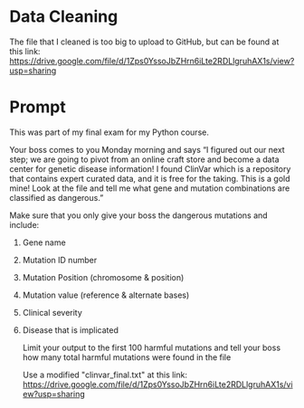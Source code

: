 # Data Cleaning
The file that I cleaned is too big to upload to GitHub, but can be found at this link: https://drive.google.com/file/d/1Zps0YssoJbZHrn6iLte2RDLlgruhAX1s/view?usp=sharing


# Prompt

This was part of my final exam for my Python course.

Your boss comes to you Monday morning and says “I figured out our next step; we are going to pivot from an online craft store and become a data center for genetic disease information! I found ClinVar which is a repository that contains expert curated data, and it is free for the taking. This is a gold mine! Look at the file and tell me what gene and mutation combinations are classified as dangerous.”

Make sure that you only give your boss the dangerous mutations and include:

1) Gene name

2) Mutation ID number

3) Mutation Position (chromosome & position)

4) Mutation value (reference & alternate bases)

5) Clinical severity

6) Disease that is implicated

    Limit your output to the first 100 harmful mutations and tell your boss how many total harmful mutations were found in the file

    Use a modified "clinvar_final.txt" at this link: https://drive.google.com/file/d/1Zps0YssoJbZHrn6iLte2RDLlgruhAX1s/view?usp=sharing

